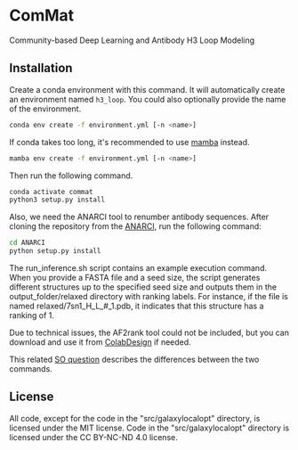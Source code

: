 # ComMat
Community-based Deep Learning and Antibody H3 Loop Modeling

## Installation

Create a conda environment with this command. It will automatically create an
environment named `h3_loop`. You could also optionally provide the name of
the environment.

```bash
conda env create -f environment.yml [-n <name>]
```
If conda takes too long, it's recommended to use [mamba](https://github.com/conda-forge/miniforge) instead.

```bash
mamba env create -f environment.yml [-n <name>]
```

Then run the following command.

```bash
conda activate commat
python3 setup.py install
```

Also, we need the ANARCI tool to renumber antibody sequences. After cloning the repository from the [ANARCI](https://github.com/oxpig/ANARCI), run the following command:
```bash
cd ANARCI
python setup.py install
```

The run_inference.sh script contains an example execution command. 
When you provide a FASTA file and a seed size, the script generates different structures up to the specified seed size and outputs them in the output_folder/relaxed directory with ranking labels. For instance, if the file is named relaxed/7sn1_H_L_#_1.pdb, it indicates that this structure has a ranking of 1.

Due to technical issues, the AF2rank tool could not be included, but you can download and use it from [ColabDesign](https://github.com/sokrypton/ColabDesign) if needed.

This related
[SO question](https://stackoverflow.com/questions/35064426/when-would-the-e-editable-option-be-useful-with-pip-install)
describes the differences between the two commands.

## License
All code, except for the code in the "src/galaxylocalopt" directory, is licensed under the MIT license. Code in the "src/galaxylocalopt" directory is licensed under the CC BY-NC-ND 4.0 license.
